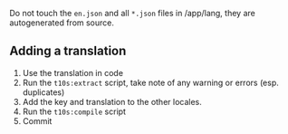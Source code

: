 Do not touch the `en.json` and all `*.json` files in /app/lang, they are autogenerated from source.

## Adding a translation
1. Use the translation in code
2. Run the `t10s:extract` script, take note of any warning or errors (esp. duplicates)
3. Add the key and translation to the other locales.
4. Run the `t10s:compile` script
5. Commit
